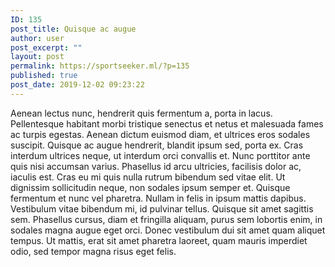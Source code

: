 ```yaml
---
ID: 135
post_title: Quisque ac augue
author: user
post_excerpt: ""
layout: post
permalink: https://sportseeker.ml/?p=135
published: true
post_date: 2019-12-02 09:23:22
---
```

<!-- wp:paragraph -->
<p> Aenean lectus nunc, hendrerit quis fermentum a, porta in lacus.  Pellentesque habitant morbi tristique senectus et netus et malesuada  fames ac turpis egestas. Aenean dictum euismod diam, et ultrices eros  sodales suscipit. Quisque ac augue hendrerit, blandit ipsum sed, porta  ex. Cras interdum ultrices neque, ut interdum orci convallis et. Nunc  porttitor ante quis nisi accumsan varius. Phasellus id arcu ultricies,  facilisis dolor ac, iaculis est. Cras eu mi quis nulla rutrum bibendum  sed vitae elit. Ut dignissim sollicitudin neque, non sodales ipsum  semper et. Quisque fermentum et nunc vel pharetra. Nullam in felis in  ipsum mattis dapibus. Vestibulum vitae bibendum mi, id pulvinar tellus.  Quisque sit amet sagittis sem. Phasellus cursus, diam et fringilla  aliquam, purus sem lobortis enim, in sodales magna augue eget orci.  Donec vestibulum dui sit amet quam aliquet tempus. Ut mattis, erat sit  amet pharetra laoreet, quam mauris imperdiet odio, sed tempor magna  risus eget felis. </p>
<!-- /wp:paragraph -->